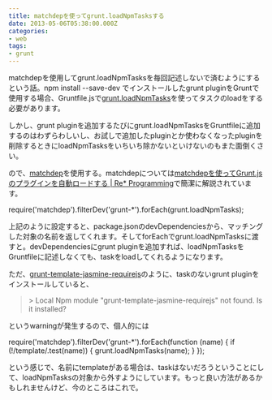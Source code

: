 ```yaml
---
title: matchdepを使ってgrunt.loadNpmTasksする
date: 2013-05-06T05:38:00.000Z
categories:
- web
tags:
- grunt
---
```

matchdepを使用してgrunt.loadNpmTasksを毎回記述しないで済むようにするという話。npm install --save-dev でインストールしたgrunt pluginをGruntで使用する場合、Gruntfile.jsで[grunt.loadNpmTasks](http://gruntjs.com/api/grunt#grunt.loadnpmtasks)を使ってタスクのloadをする必要があります。

<!-- more -->

しかし、grunt pluginを追加するたびにgrunt.loadNpmTasksをGruntfileに追加するのはわずらわしいし、お試しで追加したpluginとか使わなくなったpluginを削除するときにloadNpmTasksをいちいち除かないといけないのもまた面倒くさい。

ので、[matchdep](https://npmjs.org/package/matchdep)を使用する。matchdepについては[matchdepを使ってGrunt.jsのプラグインを自動ロードする | Re* Programming](http://nantokaworks.com/?p=955)で簡潔に解説されています。

require('matchdep').filterDev('grunt-*').forEach(grunt.loadNpmTasks);

上記のように設定すると、package.jsonのdevDependenciesから、マッチングした対象の名前を返してくれます。そしてforEachでgrunt.loadNpmTasksに渡すと。devDependenciesにgrunt pluginを追加すれば、loadNpmTasksをGruntfileに記述しなくても、taskをloadしてくれるようになります。

ただ、[grunt-template-jasmine-requirejs](https://github.com/jsoverson/grunt-template-jasmine-requirejs)のように、taskのないgrunt pluginをインストールしていると、

>\> Local Npm module "grunt-template-jasmine-requirejs" not found. Is it installed?

というwarningが発生するので、個人的には

require('matchdep').filterDev('grunt-*').forEach(function (name) {
  if (!/template/.test(name)) {
    grunt.loadNpmTasks(name);
  }
});

という感じで、名前にtemplateがある場合は、taskはないだろうということにして、loadNpmTasksの対象から外すようにしています。もっと良い方法があるかもしれませんけど、今のところはこれで。
